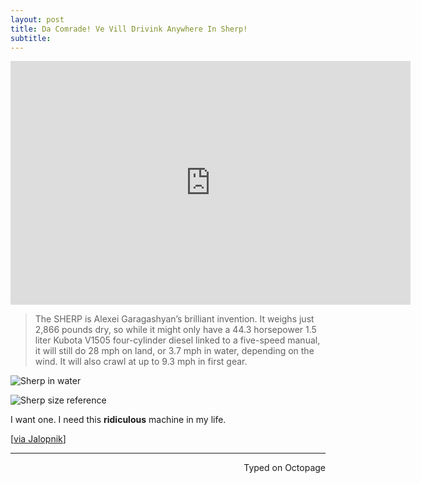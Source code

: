 ```yaml
---
layout: post
title: Da Comrade! Ve Vill Drivink Anywhere In Sherp!
subtitle:
---
```


<div class="video-container"><iframe title="YouTube video player" class="youtube-player" type="text/html"
width="640" height="390" src="http://www.youtube.com/embed/3j7n00Xx38o"
frameborder="0" allowFullScreen></iframe></div>

> The SHERP is Alexei Garagashyan’s brilliant invention. It weighs just 2,866 pounds dry, so while it might only have a 44.3 horsepower 1.5 liter Kubota V1505 four-cylinder diesel linked to a five-speed manual, it will still do 28 mph on land, or 3.7 mph in water, depending on the wind. It will also crawl at up to 9.3 mph in first gear.

![Sherp in water](http://imgur.com/aLvojeA.jpg)

![Sherp size reference](http://imgur.com/DATCqk3.jpg)

I want one. I need this **ridiculous** machine in my life.

[[via Jalopnik](http://truckyeah.jalopnik.com/the-russians-make-the-best-truck-in-the-universe-for-5-1758030433)]

 ---
<p align="right">Typed on Octopage</p>

